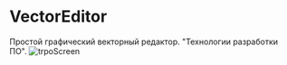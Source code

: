 # VectorEditor
Простой графический векторный редактор. "Технологии разработки ПО".
![trpoScreen](https://user-images.githubusercontent.com/31784614/54474528-7ae8c180-4818-11e9-9a10-82f650b2b536.PNG)
